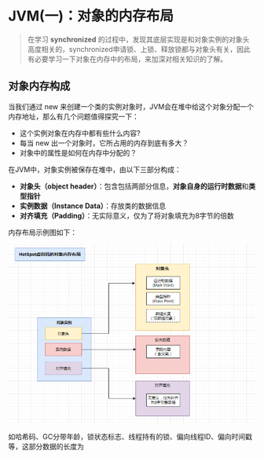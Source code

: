 # JVM(一)：对象的内存布局

> 在学习 **synchronized** 的过程中，发现其底层实现是和对象实例的对象头高度相关的，synchronized申请锁、上锁、释放锁都与对象头有关，因此有必要学习一下对象在内存中的布局，来加深对相关知识的了解。

## 对象内存构成

当我们通过 new 来创建一个类的实例对象时，JVM会在堆中给这个对象分配一个内存地址，那么有几个问题值得探究一下：

- 这个实例对象在内存中都有些什么内容?
- 每当 new 出一个对象时，它所占用的内存到底有多大？
- 对象中的属性是如何在内存中分配的？

在JVM中，对象实例被保存在堆中，由以下三部分构成：

- **对象头（object header）**：包含包括两部分信息，**对象自身的运行时数据**和**类型指针**
- **实例数据（Instance Data）**：存放类的数据信息
- **对齐填充（Padding）**：无实际意义，仅为了将对象填充为8字节的倍数

内存布局示例图如下：

![image-20210223191719860](图片/image-20210223191719860.png)

如哈希码、GC分带年龄，锁状态标志、线程持有的锁、偏向线程ID、偏向时间戳等，这部分数据的长度为
